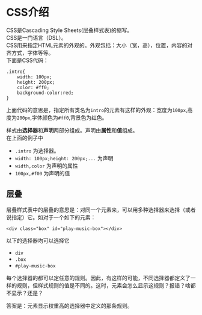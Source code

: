 # CSS介绍
CSS是Cascading Style Sheets(层叠样式表)的缩写。    
CSS是一门语言（DSL）。    
CSS用来指定HTML元素的外观的。外观包括：大小（宽，高），位置，内容的对齐方式，字体等等。    
下面是CSS代码：
```
.intro{
    width: 100px;
    height: 200px;
    color: #ff0;
    background-color:red;
}
```
上面代码的意思是，指定所有类名为`intro`的元素有这样的外观：宽度为`100px`,高度为`200px`,字体颜色为`#ff0`,背景色为红色。    

样式由**选择器**和**声明**两部分组成。声明由**属性**和**值**组成。    
在上面的例子中
* `.intro` 为选择器。
* `width: 100px;height: 200px;...` 为声明
* `width,color` 为声明的属性
* `100px,#f00` 为声明的值

## 层叠
层叠样式表中的层叠的意思是：对同一个元素来，可以用多种选择器来选择（或者说指定）它。如对于一个如下的元素：
```
<div class="box" id="play-music-box"></div>
```
以下的选择器均可以选择它    

* `div`
* `.box`
* `#play-music-box`

每个选择器的都可以定任意的规则。因此，有这样的可能，不同选择器都定义了一样的规则，但样式规则的值是不同的。这时，元素会怎么显示这规则？报错？啥都不显示？还是？

答案是：元素显示权重高的选择器中定义的那条规则。

